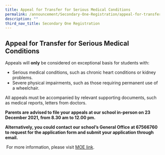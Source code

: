 ```yaml
---
title: Appeal for Transfer for Serious Medical Conditions
permalink: /announcement/Secondary-One-Registration/appeal-for-transfer-for-serious-medical-conditions
description: ""
third_nav_title: Secondary One Registration
---
```

## Appeal for Transfer for Serious Medical Conditions


Appeals will **only** be considered on exceptional basis for students with:

*   Serious medical conditions, such as chronic heart conditions or kidney problems.
*   Severe physical impairments, such as those requiring permanent use of a wheelchair.

All appeals must be accompanied by relevant supporting documents, such as medical reports, letters from doctors.

**Parents are advised to file your appeals at our school in-person on 23 December 2021, from 8.30 am to 12.00 pm.**

**Alternatively, you could contact our school’s General Office at 67566760 to request for the application form and submit your application through email.**

 For more information, please visit [MOE link](https://www.moe.gov.sg/secondary/s1-posting/results/appeal-for-school-transfer).